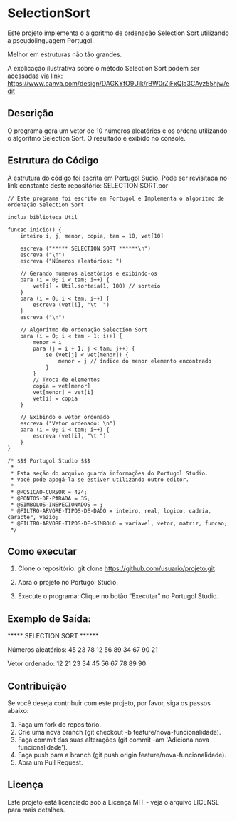 # SelectionSort

Este projeto implementa o algoritmo de ordenação Selection Sort utilizando a pseudolinguagem Portugol.

Melhor em estruturas não tão grandes.

A explicação ilustrativa sobre o método Selection Sort podem ser acessadas via link:
https://www.canva.com/design/DAGKYfO9Uik/rBW0rZiFxQla3CAyz55hjw/edit

## Descrição

O programa gera um vetor de 10 números aleatórios e os ordena utilizando o algoritmo Selection Sort. O resultado é exibido no console.

## Estrutura do Código

A estrutura do código foi escrita em Portugol Sudio. Pode ser revisitada no link constante deste repositório: SELECTION SORT.por
   
```plaintext
// Este programa foi escrito em Portugol e Implementa o algoritmo de ordenação Selection Sort

inclua biblioteca Util

funcao inicio() {
    inteiro i, j, menor, copia, tam = 10, vet[10]
    
    escreva ("***** SELECTION SORT ******\n")
    escreva ("\n")
    escreva ("Números aleatórios: ")

    // Gerando números aleatórios e exibindo-os
    para (i = 0; i < tam; i++) {
        vet[i] = Util.sorteia(1, 100) // sorteio
    }
    para (i = 0; i < tam; i++) {
        escreva (vet[i], "\t  ")
    }
    escreva ("\n")

    // Algoritmo de ordenação Selection Sort
    para (i = 0; i < tam - 1; i++) {
        menor = i
        para (j = i + 1; j < tam; j++) {
            se (vet[j] < vet[menor]) {
                menor = j // índice do menor elemento encontrado
            }
        }
        // Troca de elementos
        copia = vet[menor]
        vet[menor] = vet[i]
        vet[i] = copia
    }

    // Exibindo o vetor ordenado
    escreva ("Vetor ordenado: \n")
    para (i = 0; i < tam; i++) {
        escreva (vet[i], "\t ")
    }
}

/* $$$ Portugol Studio $$$ 
 * 
 * Esta seção do arquivo guarda informações do Portugol Studio.
 * Você pode apagá-la se estiver utilizando outro editor.
 *
 * @POSICAO-CURSOR = 424; 
 * @PONTOS-DE-PARADA = 35;
 * @SIMBOLOS-INSPECIONADOS = ;
 * @FILTRO-ARVORE-TIPOS-DE-DADO = inteiro, real, logico, cadeia, caracter, vazio;
 * @FILTRO-ARVORE-TIPOS-DE-SIMBOLO = variavel, vetor, matriz, funcao;
 */
````

## Como executar

1. Clone o repositório:
   git clone https://github.com/usuario/projeto.git

2. Abra o projeto no Portugol Studio.
3. Execute o programa:
   Clique no botão “Executar” no Portugol Studio.

## Exemplo de Saída:

***** SELECTION SORT ******

Números aleatórios: 45  23  78  12  56  89  34  67  90  21  

Vetor ordenado: 12  21  23  34  45  56  67  78  89  90  

## Contribuição

Se você deseja contribuir com este projeto, por favor, siga os passos abaixo:

1. Faça um fork do repositório.
2. Crie uma nova branch (git checkout -b feature/nova-funcionalidade).
3. Faça commit das suas alterações (git commit -am 'Adiciona nova funcionalidade').
4. Faça push para a branch (git push origin feature/nova-funcionalidade).
5. Abra um Pull Request.

## Licença
Este projeto está licenciado sob a Licença MIT - veja o arquivo LICENSE para mais detalhes.

